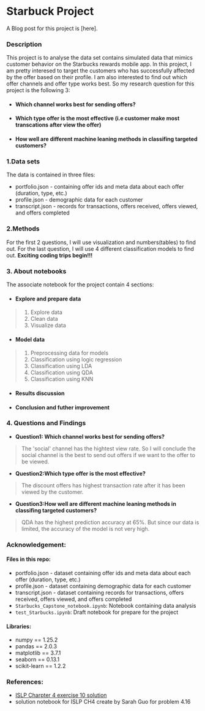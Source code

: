 # Starbuck Project


A Blog post for this project is [here]. 


### Description
This project is to analyse the data set contains simulated data that mimics customer behavior on the Starbucks rewards mobile app.
In this project, I am pretty interesed to target the customers who has successfully affected by the offer based on their profile. I am also interested to find out which offer channels and offer type works best.
So my research question for this project is the following 3:

* #### Which channel works best for sending offers?
* #### Which type offer is the most effective (i.e customer make most transcations after view the offer)
* #### How well are different machine leaning methods in classifing targeted customers?

### 1.Data sets

The data is contained in three files:

* portfolio.json - containing offer ids and meta data about each offer (duration, type, etc.)
* profile.json - demographic data for each customer
* transcript.json - records for transactions, offers received, offers viewed, and offers completed

### 2.Methods
For the first 2 questions, I will use visualization and numbers(tables) to find out. For the last question, I will use 4 different classification models to find out. **Exciting coding trips begin!!!**

### 3. About notebooks
The associate notebook for the project contain 4 sections:
* #### Explore and prepare data
> 1. Explore data
> 2. Clean data
> 3. Visualize data
* #### Model data
> 1. Preprocessing data for models
> 2. Classification using logic regression
> 3. Classification using LDA
> 4. Classification using QDA
> 5. Classification using KNN
* #### Results discussion
* #### Conclusion and futher improvement


### 4. Questions and Findings
* **Question1: Which channel works best for sending offers?**
>The 'social' channel has the hightest view rate. So I will conclude the social channel is the best to send out offers if we want to the offer to be viewed.

* **Question2:Which type offer is the most effective?**
>The discount offers has highest transaction rate after it has been viewed by the customer.

* **Question3:How well are different machine leaning methods in classifing targeted customers?**
>QDA has the highest prediction accuracy at 65%. But since our data is limited, the accuracy of the model is not very high.

### Acknowledgement:

#### Files in this repo:
* portfolio.json - dataset containing offer ids and meta data about each offer (duration, type, etc.)
* profile.json - dataset containing demographic data for each customer
* transcript.json - dataset containing records for transactions, offers received, offers viewed, and offers completed
* `Starbucks_Capstone_notebook.ipynb`: Notebook containing data analysis
* `test_Starbucks.ipynb`: Draft notebook for prepare for the project 

#### Libraries:
* numpy == 1.25.2
* pandas == 2.0.3
* matplotlib == 3.7.1
* seaborn == 0.13.1
* scikit-learn == 1.2.2

### References:
* [ISLP Charpter 4 exercise 10 solution](https://botlnec.github.io/islp/sols/chapter4/exercise10/)
* solution notebook for ISLP CH4 create by Sarah Guo for problem 4.16

